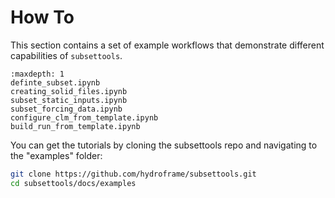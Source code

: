 # How To

This section contains a set of example workflows that demonstrate different capabilities of `subsettools`.

```{toctree}
:maxdepth: 1
definte_subset.ipynb
creating_solid_files.ipynb
subset_static_inputs.ipynb
subset_forcing_data.ipynb
configure_clm_from_template.ipynb
build_run_from_template.ipynb
```

You can get the tutorials by cloning the subsettools repo and navigating to the "examples" folder:

```bash
git clone https://github.com/hydroframe/subsettools.git
cd subsettools/docs/examples
```